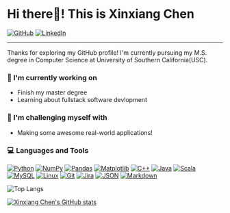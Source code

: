 # Hi there👋! This is Xinxiang Chen

[![GitHub](https://img.shields.io/badge/GitHub-%23121011.svg?logo=github&logoColor=white)](https://github.com/xinxiang-chen)
[![LinkedIn](https://custom-icon-badges.demolab.com/badge/LinkedIn-0A66C2?logo=linkedin-white&logoColor=fff)](https://www.linkedin.com/in/xinxiangchen/)


---

Thanks for exploring my GitHub profile! I'm currently pursuing my M.S. degree in Computer Science at University of Southern California(USC).

### 🌱 I'm currently working on

- Finish my master degree
- Learning about fullstack software devlopment

### :muscle: I'm challenging myself with

- Making some awesome real-world applications!

### :computer: Languages and Tools

[![Python](https://img.shields.io/badge/Python-3776AB?logo=python&logoColor=fff)](#)
[![NumPy](https://img.shields.io/badge/NumPy-4DABCF?logo=numpy&logoColor=fff)](#)
[![Pandas](https://img.shields.io/badge/Pandas-150458?logo=pandas&logoColor=fff)](#)
[![Matplotlib](https://custom-icon-badges.demolab.com/badge/Matplotlib-71D291?logo=matplotlib&logoColor=fff)](#)
[![C++](https://img.shields.io/badge/C++-%2300599C.svg?logo=c%2B%2B&logoColor=white)](#)
[![Java](https://img.shields.io/badge/Java-%23ED8B00.svg?logo=openjdk&logoColor=white)](#)
[![Scala](https://img.shields.io/badge/Scala-%23DC322F.svg?logo=scala&logoColor=white)](#)
[![MySQL](https://img.shields.io/badge/MySQL-4479A1?logo=mysql&logoColor=fff)](#)
[![Linux](https://img.shields.io/badge/Linux-FCC624?logo=linux&logoColor=black)](#)
[![Git](https://img.shields.io/badge/Git-F05032?logo=git&logoColor=fff)](#)
[![Jira](https://img.shields.io/badge/Jira-0052CC?logo=jira&logoColor=fff)](#)
[![JSON](https://img.shields.io/badge/JSON-000?logo=json&logoColor=fff)](#)
[![Markdown](https://img.shields.io/badge/Markdown-%23000000.svg?logo=markdown&logoColor=white)](#)

![Top Langs](https://github-readme-stats.vercel.app/api/top-langs/?username=xinxiang-chen&layout=compact)

[![Xinxiang Chen's GitHub stats](https://github-readme-stats.vercel.app/api?username=xinxiang-chen)](https://github.com/xinxiang-chen/github-readme-stats)
